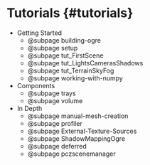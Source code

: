 # Tutorials {#tutorials}

- Getting Started
    - @subpage building-ogre
    - @subpage setup
    - @subpage tut_FirstScene
    - @subpage tut_LightsCamerasShadows
    - @subpage tut_TerrainSkyFog
    - @subpage working-with-numpy
- Components
    - @subpage trays
    - @subpage volume
- In Depth
    - @subpage manual-mesh-creation
    - @subpage profiler
    - @subpage External-Texture-Sources
    - @subpage ShadowMappingOgre
    - @subpage deferred
    - @subpage pczscenemanager

